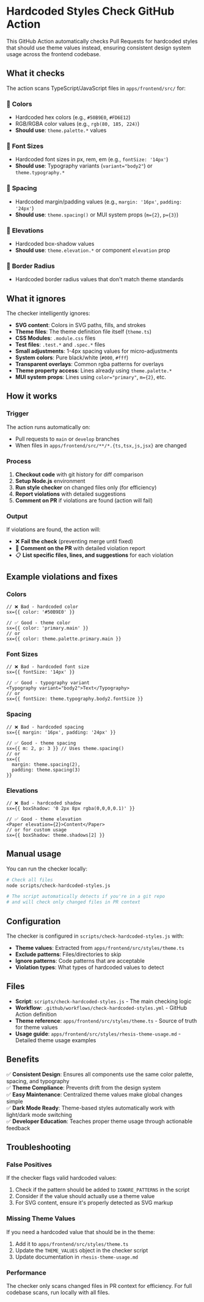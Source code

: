 # Hardcoded Styles Check GitHub Action

This GitHub Action automatically checks Pull Requests for hardcoded styles that should use theme values instead, ensuring consistent design system usage across the frontend codebase.

## What it checks

The action scans TypeScript/JavaScript files in `apps/frontend/src/` for:

### 🎨 **Colors**
- Hardcoded hex colors (e.g., `#50B9E0`, `#FD6E12`)
- RGB/RGBA color values (e.g., `rgb(80, 185, 224)`)
- **Should use**: `theme.palette.*` values

### 📝 **Font Sizes**
- Hardcoded font sizes in px, rem, em (e.g., `fontSize: '14px'`)
- **Should use**: Typography variants (`variant="body2"`) or `theme.typography.*`

### 📏 **Spacing**
- Hardcoded margin/padding values (e.g., `margin: '16px'`, `padding: '24px'`)
- **Should use**: `theme.spacing()` or MUI system props (`m={2}`, `p={3}`)

### 🌟 **Elevations**
- Hardcoded box-shadow values
- **Should use**: `theme.elevation.*` or component `elevation` prop

### 🔘 **Border Radius**
- Hardcoded border radius values that don't match theme standards

## What it ignores

The checker intelligently ignores:

- **SVG content**: Colors in SVG paths, fills, and strokes
- **Theme files**: The theme definition file itself (`theme.ts`)
- **CSS Modules**: `.module.css` files
- **Test files**: `.test.*` and `.spec.*` files
- **Small adjustments**: 1-4px spacing values for micro-adjustments
- **System colors**: Pure black/white (`#000`, `#fff`)
- **Transparent overlays**: Common rgba patterns for overlays
- **Theme property access**: Lines already using `theme.palette.*`
- **MUI system props**: Lines using `color="primary"`, `m={2}`, etc.

## How it works

### Trigger
The action runs automatically on:
- Pull requests to `main` or `develop` branches  
- When files in `apps/frontend/src/**/*.{ts,tsx,js,jsx}` are changed

### Process
1. **Checkout code** with git history for diff comparison
2. **Setup Node.js** environment
3. **Run style checker** on changed files only (for efficiency)
4. **Report violations** with detailed suggestions
5. **Comment on PR** if violations are found (action will fail)

### Output
If violations are found, the action will:
- ❌ **Fail the check** (preventing merge until fixed)
- 💬 **Comment on the PR** with detailed violation report
- 📋 **List specific files, lines, and suggestions** for each violation

## Example violations and fixes

### Colors
```tsx
// ❌ Bad - hardcoded color
sx={{ color: '#50B9E0' }}

// ✅ Good - theme color
sx={{ color: 'primary.main' }}
// or
sx={{ color: theme.palette.primary.main }}
```

### Font Sizes
```tsx
// ❌ Bad - hardcoded font size
sx={{ fontSize: '14px' }}

// ✅ Good - typography variant
<Typography variant="body2">Text</Typography>
// or
sx={{ fontSize: theme.typography.body2.fontSize }}
```

### Spacing
```tsx
// ❌ Bad - hardcoded spacing
sx={{ margin: '16px', padding: '24px' }}

// ✅ Good - theme spacing
sx={{ m: 2, p: 3 }} // Uses theme.spacing()
// or
sx={{ 
  margin: theme.spacing(2), 
  padding: theme.spacing(3) 
}}
```

### Elevations
```tsx
// ❌ Bad - hardcoded shadow
sx={{ boxShadow: '0 2px 8px rgba(0,0,0,0.1)' }}

// ✅ Good - theme elevation
<Paper elevation={2}>Content</Paper>
// or for custom usage
sx={{ boxShadow: theme.shadows[2] }}
```

## Manual usage

You can run the checker locally:

```bash
# Check all files
node scripts/check-hardcoded-styles.js

# The script automatically detects if you're in a git repo
# and will check only changed files in PR context
```

## Configuration

The checker is configured in `scripts/check-hardcoded-styles.js` with:

- **Theme values**: Extracted from `apps/frontend/src/styles/theme.ts`
- **Exclude patterns**: Files/directories to skip
- **Ignore patterns**: Code patterns that are acceptable
- **Violation types**: What types of hardcoded values to detect

## Files

- **Script**: `scripts/check-hardcoded-styles.js` - The main checking logic
- **Workflow**: `.github/workflows/check-hardcoded-styles.yml` - GitHub Action definition  
- **Theme reference**: `apps/frontend/src/styles/theme.ts` - Source of truth for theme values
- **Usage guide**: `apps/frontend/src/styles/rhesis-theme-usage.md` - Detailed theme usage examples

## Benefits

✅ **Consistent Design**: Ensures all components use the same color palette, spacing, and typography  
✅ **Theme Compliance**: Prevents drift from the design system  
✅ **Easy Maintenance**: Centralized theme values make global changes simple  
✅ **Dark Mode Ready**: Theme-based styles automatically work with light/dark mode switching  
✅ **Developer Education**: Teaches proper theme usage through actionable feedback  

## Troubleshooting

### False Positives
If the checker flags valid hardcoded values:
1. Check if the pattern should be added to `IGNORE_PATTERNS` in the script
2. Consider if the value should actually use a theme value
3. For SVG content, ensure it's properly detected as SVG markup

### Missing Theme Values  
If you need a hardcoded value that should be in the theme:
1. Add it to `apps/frontend/src/styles/theme.ts`
2. Update the `THEME_VALUES` object in the checker script
3. Update documentation in `rhesis-theme-usage.md`

### Performance
The checker only scans changed files in PR context for efficiency. For full codebase scans, run locally with all files.

